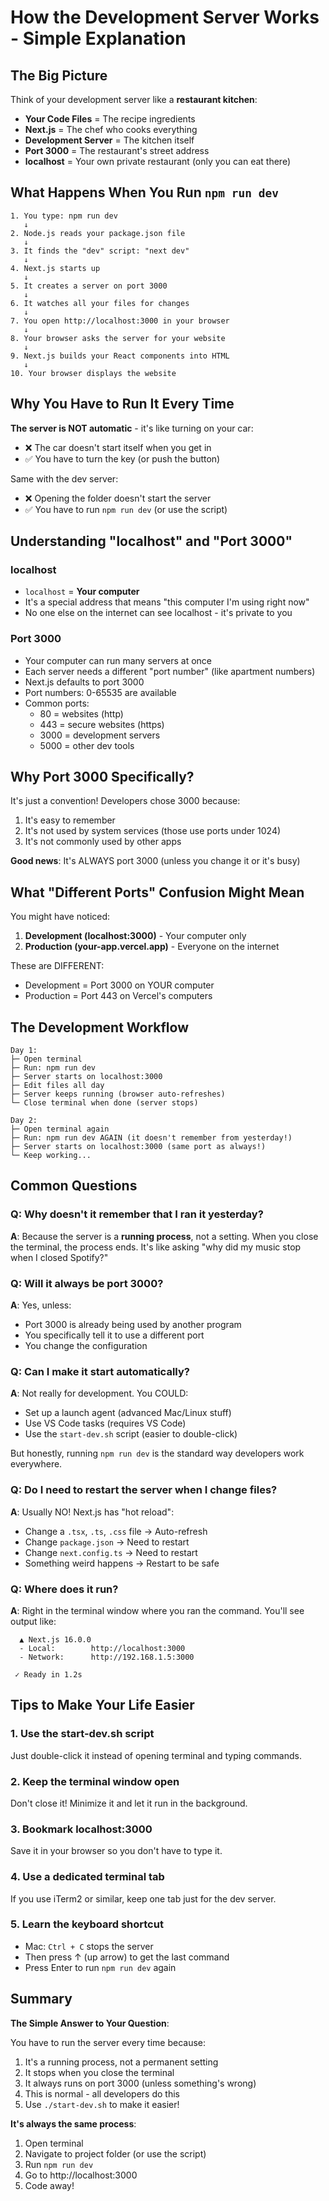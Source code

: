 # How the Development Server Works - Simple Explanation

## The Big Picture

Think of your development server like a **restaurant kitchen**:

- **Your Code Files** = The recipe ingredients
- **Next.js** = The chef who cooks everything
- **Development Server** = The kitchen itself
- **Port 3000** = The restaurant's street address
- **localhost** = Your own private restaurant (only you can eat there)

## What Happens When You Run `npm run dev`

```
1. You type: npm run dev
   ↓
2. Node.js reads your package.json file
   ↓
3. It finds the "dev" script: "next dev"
   ↓
4. Next.js starts up
   ↓
5. It creates a server on port 3000
   ↓
6. It watches all your files for changes
   ↓
7. You open http://localhost:3000 in your browser
   ↓
8. Your browser asks the server for your website
   ↓
9. Next.js builds your React components into HTML
   ↓
10. Your browser displays the website
```

## Why You Have to Run It Every Time

**The server is NOT automatic** - it's like turning on your car:

- ❌ The car doesn't start itself when you get in
- ✅ You have to turn the key (or push the button)

Same with the dev server:

- ❌ Opening the folder doesn't start the server
- ✅ You have to run `npm run dev` (or use the script)

## Understanding "localhost" and "Port 3000"

### localhost
- `localhost` = **Your computer**
- It's a special address that means "this computer I'm using right now"
- No one else on the internet can see localhost - it's private to you

### Port 3000
- Your computer can run many servers at once
- Each server needs a different "port number" (like apartment numbers)
- Next.js defaults to port 3000
- Port numbers: 0-65535 are available
- Common ports:
  - 80 = websites (http)
  - 443 = secure websites (https)
  - 3000 = development servers
  - 5000 = other dev tools

## Why Port 3000 Specifically?

It's just a convention! Developers chose 3000 because:
1. It's easy to remember
2. It's not used by system services (those use ports under 1024)
3. It's not commonly used by other apps

**Good news**: It's ALWAYS port 3000 (unless you change it or it's busy)

## What "Different Ports" Confusion Might Mean

You might have noticed:

1. **Development (localhost:3000)** - Your computer only
2. **Production (your-app.vercel.app)** - Everyone on the internet

These are DIFFERENT:
- Development = Port 3000 on YOUR computer
- Production = Port 443 on Vercel's computers

## The Development Workflow

```
Day 1:
├─ Open terminal
├─ Run: npm run dev
├─ Server starts on localhost:3000
├─ Edit files all day
├─ Server keeps running (browser auto-refreshes)
└─ Close terminal when done (server stops)

Day 2:
├─ Open terminal again
├─ Run: npm run dev AGAIN (it doesn't remember from yesterday!)
├─ Server starts on localhost:3000 (same port as always!)
└─ Keep working...
```

## Common Questions

### Q: Why doesn't it remember that I ran it yesterday?
**A**: Because the server is a **running process**, not a setting. When you close the terminal, the process ends. It's like asking "why did my music stop when I closed Spotify?"

### Q: Will it always be port 3000?
**A**: Yes, unless:
- Port 3000 is already being used by another program
- You specifically tell it to use a different port
- You change the configuration

### Q: Can I make it start automatically?
**A**: Not really for development. You COULD:
- Set up a launch agent (advanced Mac/Linux stuff)
- Use VS Code tasks (requires VS Code)
- Use the `start-dev.sh` script (easier to double-click)

But honestly, running `npm run dev` is the standard way developers work everywhere.

### Q: Do I need to restart the server when I change files?
**A**: Usually NO! Next.js has "hot reload":
- Change a `.tsx`, `.ts`, `.css` file → Auto-refresh
- Change `package.json` → Need to restart
- Change `next.config.ts` → Need to restart
- Something weird happens → Restart to be safe

### Q: Where does it run?
**A**: Right in the terminal window where you ran the command. You'll see output like:

```
  ▲ Next.js 16.0.0
  - Local:        http://localhost:3000
  - Network:      http://192.168.1.5:3000

 ✓ Ready in 1.2s
```

## Tips to Make Your Life Easier

### 1. Use the start-dev.sh script
Just double-click it instead of opening terminal and typing commands.

### 2. Keep the terminal window open
Don't close it! Minimize it and let it run in the background.

### 3. Bookmark localhost:3000
Save it in your browser so you don't have to type it.

### 4. Use a dedicated terminal tab
If you use iTerm2 or similar, keep one tab just for the dev server.

### 5. Learn the keyboard shortcut
- Mac: `Ctrl + C` stops the server
- Then press ↑ (up arrow) to get the last command
- Press Enter to run `npm run dev` again

## Summary

**The Simple Answer to Your Question**:

You have to run the server every time because:
1. It's a running process, not a permanent setting
2. It stops when you close the terminal
3. It always runs on port 3000 (unless something's wrong)
4. This is normal - all developers do this
5. Use `./start-dev.sh` to make it easier!

**It's always the same process**:
1. Open terminal
2. Navigate to project folder (or use the script)
3. Run `npm run dev`
4. Go to http://localhost:3000
5. Code away!
